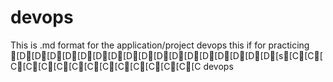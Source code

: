 # devops

This is .md format for the application/project devops
this if for practicing [D[D[D[D[D[D[D[D[D[D[D[D[D[D[D[D[D[s[C[C[C[C[C[C[C[C[C[C[C[C[C[C[C devops 
